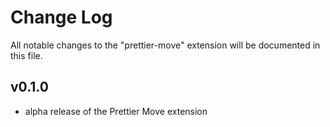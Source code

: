 # Change Log

All notable changes to the "prettier-move" extension will be documented in this file.

## v0.1.0

- alpha release of the Prettier Move extension
